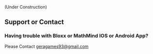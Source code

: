 (Under Construction)

## Support or Contact
### Having trouble with Bloxx or MathMind IOS or Android App? 
Please Contact geragames93@gmail.com
